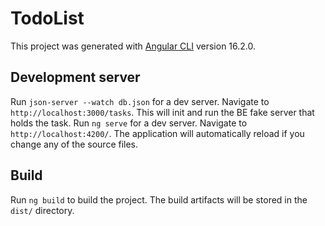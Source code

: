# TodoList

This project was generated with [Angular CLI](https://github.com/angular/angular-cli) version 16.2.0.

## Development server
Run `json-server --watch db.json` for a dev server. Navigate to `http://localhost:3000/tasks`. This will init and run the BE fake server that holds the task.
Run `ng serve` for a dev server. Navigate to `http://localhost:4200/`. The application will automatically reload if you change any of the source files.

## Build
Run `ng build` to build the project. The build artifacts will be stored in the `dist/` directory.


